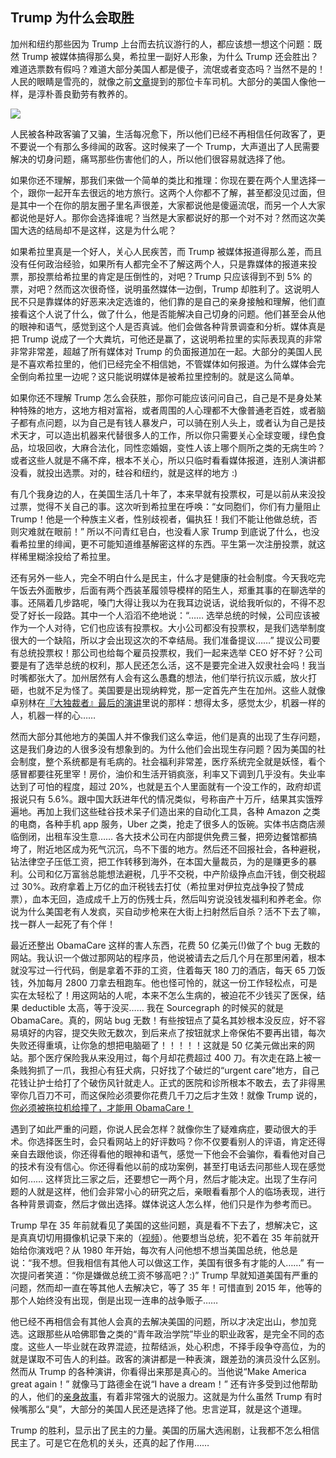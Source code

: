 ## Trump 为什么会取胜

加州和纽约那些因为 Trump 上台而去抗议游行的人，都应该想一想这个问题：既然 Trump 被媒体搞得那么臭，希拉里一副好人形象，为什么 Trump 还会胜出？难道选票数有假吗？难道大部分美国人都是傻子，流氓或者变态吗？当然不是的！人民的眼睛是雪亮的，就像之前[文章](http://www.yinwang.org/blog-cn/2016/11/13/hillary-supporter)提到的那位卡车司机。大部分的美国人像他一样，是淳朴善良勤劳有教养的。

![](http://www.yinwang.org/images/truck-driver.png)

人民被各种政客骗了又骗，生活每况愈下，所以他们已经不再相信任何政客了，更不要说一个有那么多绯闻的政客。这时候来了一个 Trump，大声道出了人民需要解决的切身问题，痛骂那些伤害他们的人，所以他们很容易就选择了他。

如果你还不理解，那我们来做一个简单的类比和推理：你现在要在两个人里选择一个，跟你一起开车去很远的地方旅行。这两个人你都不了解，甚至都没见过面，但是其中一个在你的朋友圈子里名声很差，大家都说他是傻逼流氓，而另一个人大家都说他是好人。那你会选择谁呢？当然是大家都说好的那一个对不对？然而这次美国大选的结局却不是这样，这是为什么呢？

如果希拉里真是一个好人，关心人民疾苦，而 Trump 被媒体报道得那么差，而且没有任何政治经验，如果所有人都完全不了解这两个人，只是靠媒体的报道来投票，那投票给希拉里的肯定是压倒性的，对吧？Trump 只应该得到不到 5% 的票，对吧？然而这次很奇怪，说明虽然媒体一边倒，Trump 却胜利了。这说明人民不只是靠媒体的好恶来决定选谁的，他们靠的是自己的亲身接触和理解，他们直接看这个人说了什么，做了什么，他是否能解决自己切身的问题。他们甚至会从他的眼神和语气，感觉到这个人是否真诚。他们会做各种背景调查和分析。媒体真是把 Trump 说成了一个大粪坑，可他还是赢了，这说明希拉里的实际表现真的非常非常非常差，超越了所有媒体对 Trump 的负面报道加在一起。大部分的美国人民是不喜欢希拉里的，他们已经完全不相信她，不管媒体如何报道。为什么媒体会完全倒向希拉里一边呢？这只能说明媒体是被希拉里控制的。就是这么简单。

如果你还不理解 Trump 怎么会获胜，那你可能应该问问自己，自己是不是身处某种特殊的地方，这地方相对富裕，或者周围的人心理都不大像普通老百姓，或者脑子都有点问题，以为自己是有钱人暴发户，可以骑在别人头上，或者认为自己是技术天才，可以造出机器来代替很多人的工作，所以你只需要关心全球变暖，绿色食品，垃圾回收，大麻合法化，同性恋婚姻，变性人该上哪个厕所之类的无病生吟？或者这些人就是不痛不痒，根本不关心，所以只临时看看媒体报道，连别人演讲都没看，就投出选票。对的，硅谷和纽约，就是这样的地方 :)

有几个我身边的人，在美国生活几十年了，本来早就有投票权，可是以前从来没投过票，觉得不关自己的事。这次听到希拉里在呼唤：“女同胞们，你们有力量阻止 Trump！他是一个种族主义者，性别歧视者，偏执狂！我们不能让他做总统，否则灾难就在眼前！” 所以不问青红皂白，也没看人家 Trump 到底说了什么，也没看希拉里的绯闻，更不可能知道维基解密这样的东西。平生第一次注册投票，就这样稀里糊涂投给了希拉里。

还有另外一些人，完全不明白什么是民主，什么才是健康的社会制度。今天我吃完午饭去外面散步，后面有两个西装革履领导模样的陌生人，郑重其事的在聊选举的事。还隔着几步路呢，嗓门大得让我以为在我耳边说话，说给我听似的，不得不忍受了好长一段路。其中一个人滔滔不绝地说：“…… 选举总统的时候，公司应该被作为一个人对待，它们也应该有投票权。大小公司都没有投票权，是我们选举制度很大的一个缺陷，所以才会出现这次的不幸结局。我们准备提议……” 提议公司要有总统投票权！那公司也给每个雇员投票权，我们一起来选举 CEO 好不好？公司要是有了选举总统的权利，那人民还怎么活，这不是要完全进入奴隶社会吗！我当时嘴都张大了。加州居然有人会有这么愚蠢的想法，他们举行抗议示威，放火打砸，也就不足为怪了。美国要是出现纳粹党，那一定首先产生在加州。这些人就像卓别林在[『大独裁者』最后的演讲](https://www.youtube.com/watch?v=w8HdOHrc3OQ)里说的那样：想得太多，感觉太少，机器一样的人，机器一样的心……

然而大部分其他地方的美国人并不像我们这么幸运，他们是真的出现了生存问题，这是我们身边的人很多没有想象到的。为什么他们会出现生存问题？因为美国的社会制度，整个系统都是有毛病的。社会福利非常差，医疗系统完全就是妖怪，看个感冒都要往死里宰！房价，油价和生活开销疯涨，利率又下调到几乎没有。失业率达到了可怕的程度，超过 20%，也就是五个人里面就有一个没工作的，政府却谎报说只有 5.6%。跟中国大跃进年代的情况类似，号称亩产十万斤，结果其实饿殍遍地。再加上我们这些硅谷技术呆子们造出来的自动化工具，各种 Amazon 之类的电商，各种手机 app 服务，Uber 之类，抢走了很多人的饭碗。实体书店商店濒临倒闭，出租车没生意…… 各大技术公司在内部提供免费三餐，把旁边餐馆都搞垮了，附近地区成为死气沉沉，鸟不下蛋的地方。然后还不回报社会，各种避税，钻法律空子压低工资，把工作转移到海外，在本国大量裁员，为的是赚更多的暴利。公司和亿万富翁总能想法避税，几乎不交税，中产阶级挣点血汗钱，倒交税超过 30%。政府拿着上万亿的血汗税钱去打仗（希拉里对伊拉克战争投了赞成票），血本无回，造成成千上万的伤残士兵，然后叫穷说没钱发福利和养老金。你说为什么美国老有人发疯，买自动步枪来在大街上扫射然后自杀？活不下去了嘛，找一群人一起死了有个伴！

最近还整出 ObamaCare 这样的害人东西，花费 50 亿美元(!)做了个 bug 无数的网站。我认识一个做过那网站的程序员，他说被请去之后几个月在那里闲着，根本就没写过一行代码，倒是拿着不菲的工资，住着每天 180 刀的酒店，每天 65 刀饭钱，外加每月 2800 刀拿去租跑车。他也怪可怜的，就这一份工作轻松点，可是实在太轻松了！用这网站的人呢，本来不怎么生病的，被迫花不少钱买了医保，结果 deductible 太高，等于没买…… 我在 Sourcegraph 的时候买的就是 ObamaCare。真的，网站 bug 无数！有些按钮点了莫名其妙根本没反应，好不容易填好的内容，提交失败无数次，到后来点了按钮就求上帝保佑不要再出错，每次失败还得重填，让你急的想把电脑砸了！！！！！这就是 50 亿美元做出来的网站。那个医疗保险我从来没用过，每个月却花费超过 400 刀。有次走在路上被一条贱狗抓了一爪，我担心有狂犬病，只好找了个破烂的“urgent care”地方，自己花钱让护士给打了个破伤风针就走人。正式的医院和诊所根本不敢去，去了非得黑宰你几百刀不可，而这保险必须要你花费几千刀之后才生效！就像 Trump 说的，[你必须被拖拉机给撞了，才能用 ObamaCare！](https://www.youtube.com/watch?v=OCabT_O0YSM&t=1203)

遇到了如此严重的问题，你说人民会怎样？就像你生了疑难病症，要动很大的手术。你选择医生时，会只看网站上的好评数吗？你不仅要看别人的评语，肯定还得亲自去跟他谈，你还得看他的眼神和语气，感觉一下他会不会骗你，看看他对自己的技术有没有信心。你还得看他以前的成功案例，甚至打电话去问那些人现在感觉如何…… 这样货比三家之后，还要想它一两个月，然后才能决定。出现了生存问题的人就是这样，他们会非常小心的研究之后，亲眼看看那个人的临场表现，进行各种背景调查，然后才做出选择。媒体说这人怎么样，他们只是作为参考而已。

Trump 早在 35 年前就看见了美国的这些问题，真是看不下去了，想解决它，这是真真切切用摄像机记录下来的（[视频](https://www.youtube.com/watch?v=OCabT_O0YSM)）。他要想当总统，犯不着在 35 年前就开始给你演戏吧？从 1980 年开始，每次有人问他想不想当美国总统，他总是说：“我不想。但我相信有其他人可以做这工作，美国有很多有才能的人……” 有一次提问者笑道：“你是嫌做总统工资不够高吧？:)” Trump 早就知道美国有严重的问题，然而却一直在等其他人去解决它，等了 35 年！可惜直到 2015 年，他等的那个人始终没有出现，倒是出现一连串的战争贩子……

他已经不再相信会有其他人会真的去解决美国的问题，所以才决定出山，参加竞选。这跟那些从哈佛耶鲁之类的“青年政治学院”毕业的职业政客，是完全不同的态度。这些人一毕业就在政界混迹，拉帮结派，处心积虑，不择手段争夺高位，为的就是谋取不可告人的利益。政客的演讲都是一种表演，跟差劲的演员没什么区别。然而从 Trump 的各种演讲，你看得出来那是真心的。当他说“Make America great again！” 就像马丁路德金在说“I have a dream！” 还有许多受到过他帮助的人，他们的[亲身故事](http://cj.sina.com.cn/article/detail/2949462582/98422)，有着非常强大的说服力。这就是为什么虽然 Trump 有时候嘴那么“臭”，大部分的美国人民还是选择了他。忠言逆耳，就是这个道理。

Trump 的胜利，显示出了民主的力量。美国的历届大选闹剧，让我都不怎么相信民主了。可是它在危机的关头，还真的起了作用……

